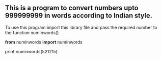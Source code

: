 <h2>This is a program to convert numbers upto 999999999 in words according to Indian style.</h2>

To use this program import this library file and pass the required number to the function numinwords()


<b>from</b> numinwords <b>import</b> numinwords

print numinwords(521215)

